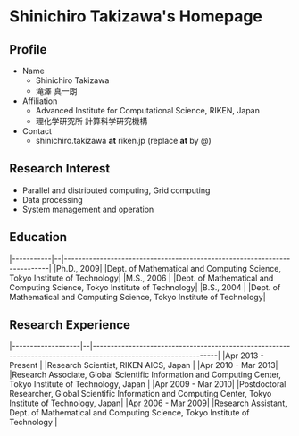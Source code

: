 # Shinichiro Takizawa's Homepage

## Profile
- Name
  - Shinichiro Takizawa
  - 滝澤 真一朗
- Affiliation
  - Advanced Institute for Computational Science, RIKEN, Japan
  - 理化学研究所 計算科学研究機構
- Contact
  - shinichiro.takizawa __at__ riken.jp (replace __at__ by @)


## Research Interest
- Parallel and distributed computing, Grid computing
- Data processing
- System management and operation

## Education

|-----------|--|--------------------------------------------------------------------------|
|Ph.D., 2009|  |Dept. of Mathematical and Computing Science, Tokyo Institute of Technology|
|M.S., 2006 |  |Dept. of Mathematical and Computing Science, Tokyo Institute of Technology|
|B.S., 2004 |  |Dept. of Mathematical and Computing Science, Tokyo Institute of Technology|

## Research Experience

|-------------------|--|-----------------------------------------------------------------------------------------------------------------|
|Apr 2013 - Present |  |Research Scientist, RIKEN AICS, Japan                                                                            |
|Apr 2010 - Mar 2013|  |Research Associate, Global Scientific Information and Computing Center, Tokyo Institute of Technology, Japan     |
|Apr 2009 - Mar 2010|  |Postdoctoral Researcher, Global Scientific Information and Computing Center, Tokyo Institute of Technology, Japan|
|Apr 2006 - Mar 2009|  |Research Assistant, Dept. of Mathematical and Computing Science, Tokyo Institute of Technology                   |

